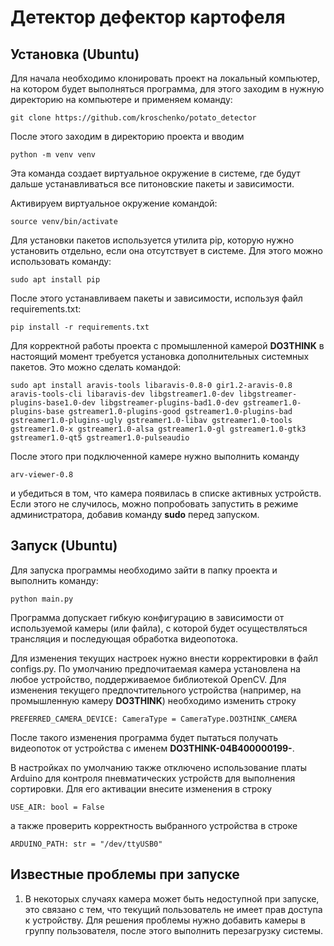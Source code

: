 # Детектор дефектор картофеля

## Установка (Ubuntu)

Для начала необходимо клонировать проект на локальный компьютер, на котором будет
выполняться программа, для этого заходим в нужную директорию  на компьютере и
применяем команду:

``
    git clone https://github.com/kroschenko/potato_detector
``

После этого заходим в директорию проекта и вводим

``
    python -m venv venv
``

Эта команда создает виртуальное окружение в системе, где будут дальше устанавливаться
все питоновские пакеты и зависимости.

Активируем виртуальное окружение командой:

``
    source venv/bin/activate
``

Для установки пакетов используется утилита pip, которую нужно установить отдельно,
если она отсутствует в системе. Для этого можно использовать команду:

``
    sudo apt install pip
``

После этого устанавливаем пакеты и зависимости, используя файл requirements.txt:

``
    pip install -r requirements.txt
``

Для корректной работы проекта с промышленной камерой **DO3THINK** в настоящий момент
требуется установка дополнительных системных пакетов. Это можно сделать командой:

``
    sudo apt install aravis-tools libaravis-0.8-0 gir1.2-aravis-0.8 aravis-tools-cli libaravis-dev libgstreamer1.0-dev libgstreamer-plugins-base1.0-dev libgstreamer-plugins-bad1.0-dev gstreamer1.0-plugins-base gstreamer1.0-plugins-good gstreamer1.0-plugins-bad gstreamer1.0-plugins-ugly gstreamer1.0-libav gstreamer1.0-tools gstreamer1.0-x gstreamer1.0-alsa gstreamer1.0-gl gstreamer1.0-gtk3 gstreamer1.0-qt5 gstreamer1.0-pulseaudio
``

После этого при подключенной камере нужно выполнить команду

``
    arv-viewer-0.8 
``

и убедиться в том, что камера появилась в списке активных устройств. Если этого не
случилось, можно попробовать запустить в режиме администратора, добавив команду 
**sudo** перед запуском.

## Запуск (Ubuntu)

Для запуска программы необходимо зайти в папку проекта и выполнить команду:

``
    python main.py
``

Программа допускает гибкую конфигурацию в зависимости от используемой камеры (или файла),
с которой будет осуществляться трансляция и последующая обработка видеопотока.

Для изменения текущих настроек нужно внести корректировки в файл configs.py.
По умолчанию предпочитаемая камера установлена на любое устройство, поддерживаемое 
библиотекой OpenCV.
Для изменения текущего предпочтительного устройства (например, на промышленную камеру
**DO3THINK**) необходимо изменить строку

``
    PREFERRED_CAMERA_DEVICE: CameraType = CameraType.DO3THINK_CAMERA
``

После такого изменения программа будет пытаться получать видеопоток от устройства
с именем **DO3THINK-04B400000199-**.

В настройках по умолчанию также отключено использование платы Arduino для контроля
пневматических устройств для выполнения сортировки.
Для его активации внесите изменения в строку

``
    USE_AIR: bool = False
``

а также проверить корректность выбранного устройства в строке 

``
    ARDUINO_PATH: str = "/dev/ttyUSB0"
``

## Известные проблемы при запуске
1. В некоторых случаях камера может быть недоступной при запуске, это связано с тем,
что текущий пользователь не имеет прав доступа к устройству. Для решения проблемы
нужно добавить камеры в группу пользователя, после этого выполнить перезагрузку
системы.

